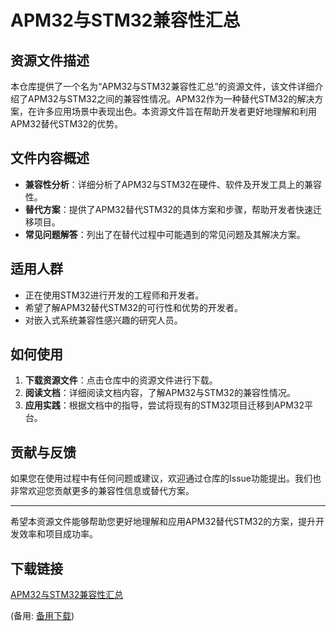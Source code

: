 # APM32与STM32兼容性汇总

## 资源文件描述

本仓库提供了一个名为“APM32与STM32兼容性汇总”的资源文件，该文件详细介绍了APM32与STM32之间的兼容性情况。APM32作为一种替代STM32的解决方案，在许多应用场景中表现出色。本资源文件旨在帮助开发者更好地理解和利用APM32替代STM32的优势。

## 文件内容概述

- **兼容性分析**：详细分析了APM32与STM32在硬件、软件及开发工具上的兼容性。
- **替代方案**：提供了APM32替代STM32的具体方案和步骤，帮助开发者快速迁移项目。
- **常见问题解答**：列出了在替代过程中可能遇到的常见问题及其解决方案。

## 适用人群

- 正在使用STM32进行开发的工程师和开发者。
- 希望了解APM32替代STM32的可行性和优势的开发者。
- 对嵌入式系统兼容性感兴趣的研究人员。

## 如何使用

1. **下载资源文件**：点击仓库中的资源文件进行下载。
2. **阅读文档**：详细阅读文档内容，了解APM32与STM32的兼容性情况。
3. **应用实践**：根据文档中的指导，尝试将现有的STM32项目迁移到APM32平台。

## 贡献与反馈

如果您在使用过程中有任何问题或建议，欢迎通过仓库的Issue功能提出。我们也非常欢迎您贡献更多的兼容性信息或替代方案。

---

希望本资源文件能够帮助您更好地理解和应用APM32替代STM32的方案，提升开发效率和项目成功率。

## 下载链接
[APM32与STM32兼容性汇总](https://pan.quark.cn/s/27a4bae0156c) 

(备用: [备用下载](https://pan.baidu.com/s/1lMU1zg-oVYLrecM86BRQYw?pwd=1234))
